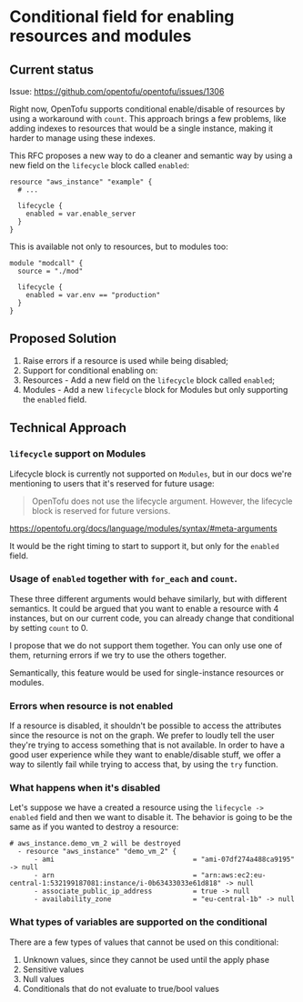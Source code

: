 # Conditional field for enabling resources and modules

## Current status

Issue: https://github.com/opentofu/opentofu/issues/1306

Right now, OpenTofu supports conditional enable/disable of resources by using a workaround with `count`.
This approach brings a few problems, like adding indexes to resources that would be a single instance, making it harder to manage using these indexes.

This RFC proposes a new way to do a cleaner and semantic way by using a new field on the `lifecycle` block called `enabled`:

```
resource "aws_instance" "example" {
  # ...

  lifecycle {
    enabled = var.enable_server
  }
}
```

This is available not only to resources, but to modules too:

```
module "modcall" {
  source = "./mod"

  lifecycle {
    enabled = var.env == "production"
  }
}
```

## Proposed Solution

1. Raise errors if a resource is used while being disabled;
1. Support for conditional enabling on:
  1. Resources - Add a new field on the `lifecycle` block called `enabled`;
  1. Modules - Add a new `lifecycle` block for Modules but only supporting the `enabled` field.


## Technical Approach

### `lifecycle` support on Modules

Lifecycle block is currently not supported on `Modules`, but in our docs we're mentioning to users that it's reserved for future usage:

> OpenTofu does not use the lifecycle argument. However, the lifecycle block is reserved for future versions.

https://opentofu.org/docs/language/modules/syntax/#meta-arguments

It would be the right timing to start to support it, but only for the `enabled` field.

### Usage of `enabled` together with `for_each` and `count`.

These three different arguments would behave similarly, but with different semantics.
It could be argued that you want to enable a resource with 4 instances, but on our current code, you can already change that conditional by setting `count` to 0.

I propose that we do not support them together. You can only use one of them, returning errors if we try to use the others together.

Semantically, this feature would be used for single-instance resources or modules.

### Errors when resource is not enabled

If a resource is disabled, it shouldn't be possible to access the attributes since the resource
is not on the graph. We prefer to loudly tell the user they're trying to access something that is not
available. In order to have a good user experience while they want to enable/disable stuff, we
offer a way to silently fail while trying to access that, by using the `try` function.

### What happens when it's disabled

Let's suppose we have a created a resource using the `lifecycle -> enabled` field and then we want to disable it.
The behavior is going to be the same as if you wanted to destroy a resource:

```
# aws_instance.demo_vm_2 will be destroyed
  - resource "aws_instance" "demo_vm_2" {
      - ami                                  = "ami-07df274a488ca9195" -> null
      - arn                                  = "arn:aws:ec2:eu-central-1:532199187081:instance/i-0b63433033e61d818" -> null
      - associate_public_ip_address          = true -> null
      - availability_zone                    = "eu-central-1b" -> null
```

### What types of variables are supported on the conditional

There are a few types of values that cannot be used on this conditional:

1. Unknown values, since they cannot be used until the apply phase
1. Sensitive values
1. Null values
1. Conditionals that do not evaluate to true/bool values

